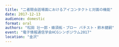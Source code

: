 ```yaml
---
title: "二者間会話場面におけるアイコンタクトと対面の機能"
date: 2017-12-13
audience: domestic
format: oral
authors: "松田 壮一郎・蜂須拓・ブロー バチスト・鈴木健嗣"
event: "電子情報通信学会HCGシンポジウム2017"
location: "金沢"
---
```

